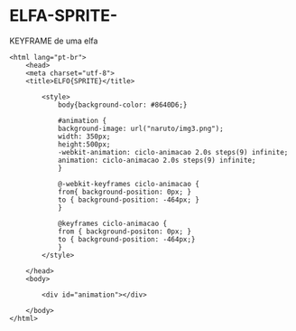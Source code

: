 # ELFA-SPRITE-
KEYFRAME de uma elfa

<!DOCTYPE html>
	<html lang="pt-br">
		<head>
		<meta charset="utf-8">
		<title>ELFO{SPRITE}</title>

			<style>
				body{background-color: #8640D6;}		

				#animation {
				background-image: url("naruto/img3.png");
				width: 350px;
				height:500px;
				-webkit-animation: ciclo-animacao 2.0s steps(9) infinite;
				animation: ciclo-animacao 2.0s steps(9) infinite;
				}

				@-webkit-keyframes ciclo-animacao {
				from{ background-position: 0px; }
				to { background-position: -464px; }
				}

				@keyframes ciclo-animacao {
				from { background-positon: 0px; }
				to { background-position: -464px;}
				}
			</style>

		</head>
		<body>

			<div id="animation"></div>	

		</body>
	</html>	
